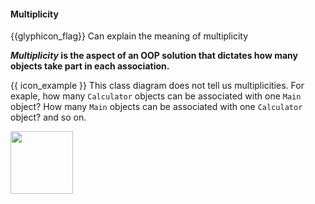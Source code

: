<div id="title">

#### Multiplicity

</div>

<span id="prereqs"></span>

<span id="outcomes">{{glyphicon_flag}} Can explain the meaning of multiplicity</span>

<div id="body">

**_Multiplicity_ is the aspect of an OOP solution that dictates how many objects take part in each association.** 

<tip-box> 

{{ icon_example }} This class diagram does not tell us multiplicities. For exaple, how many `Calculator` objects can be associated with one `Main` object? How many `Main` objects can be associated with one `Calculator` object? and so on. 

<img src="{{baseUrl}}/oopDesign/associations/basic/images/ageListCalculatorPerson.png" height="100" />

</tip-box>

<panel src="../../../uml/classDiagrams/associations/multiplicity/unit-inElsewhere-asFlat.md#title-and-body" boilerplate header="{{ icon_prereq }} UML → Class Diagrams → Associations → Multiplicity" expanded />

<p/>

</div>

<div id="extras">

<include src="exercises.md" />

</div>